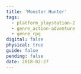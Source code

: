 ```yaml
---
title: 'Monster Hunter'
tags:
  - platform_playstation-2
  - genre_action-adventure
  - genre_rpg
digital: false
physical: true
guide: false
pending: false
date: 2018-02-27
---
```

